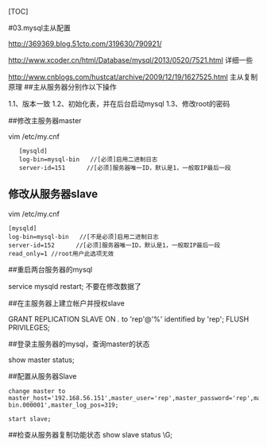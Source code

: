[TOC]

#03.mysql主从配置

http://369369.blog.51cto.com/319630/790921/

http://www.xcoder.cn/html/Database/mysql/2013/0520/7521.html 详细一些

http://www.cnblogs.com/hustcat/archive/2009/12/19/1627525.html 主从复制原理
##主从服务器分别作以下操作

1.1、版本一致
1.2、初始化表，并在后台启动mysql
1.3、修改root的密码

##修改主服务器master

vim /etc/my.cnf

       [mysqld]
       log-bin=mysql-bin   //[必须]启用二进制日志
       server-id=151      //[必须]服务器唯一ID，默认是1，一般取IP最后一段

## 修改从服务器slave

vim /etc/my.cnf

	[mysqld]
    log-bin=mysql-bin   //[不是必须]启用二进制日志
    server-id=152      //[必须]服务器唯一ID，默认是1，一般取IP最后一段
    read_only=1	//root用户此选项无效

##重启两台服务器的mysql

service mysqld restart; 不要在修改数据了

##在主服务器上建立帐户并授权slave

GRANT REPLICATION SLAVE ON *.* to 'rep'@'%' identified by 'rep';
FLUSH PRIVILEGES;

##登录主服务器的mysql，查询master的状态

show master status;

##配置从服务器Slave

	change master to master_host='192.168.56.151',master_user='rep',master_password='rep',master_log_file='mysql-bin.000001',master_log_pos=319;

	start slave;

##检查从服务器复制功能状态
show slave status \G;